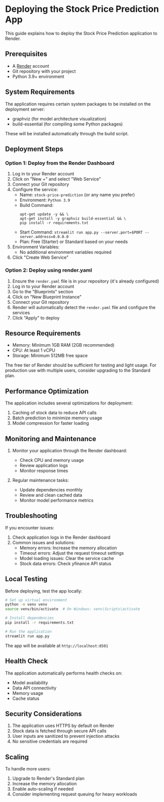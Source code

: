 # Deploying the Stock Price Prediction App

This guide explains how to deploy the Stock Price Prediction application to Render.

## Prerequisites

- A [Render](https://render.com/) account
- Git repository with your project
- Python 3.9+ environment

## System Requirements

The application requires certain system packages to be installed on the deployment server:
- graphviz (for model architecture visualization)
- build-essential (for compiling some Python packages)

These will be installed automatically through the build script.

## Deployment Steps

### Option 1: Deploy from the Render Dashboard

1. Log in to your Render account
2. Click on "New +" and select "Web Service"
3. Connect your Git repository
4. Configure the service:
   - Name: `stock-price-prediction` (or any name you prefer)
   - Environment: `Python 3.9`
   - Build Command: 
     ```
     apt-get update -y && \
     apt-get install -y graphviz build-essential && \
     pip install -r requirements.txt
     ```
   - Start Command: `streamlit run app.py --server.port=$PORT --server.address=0.0.0.0`
   - Plan: Free (Starter) or Standard based on your needs
5. Environment Variables:
   - No additional environment variables required
6. Click "Create Web Service"

### Option 2: Deploy using render.yaml

1. Ensure the `render.yaml` file is in your repository (it's already configured)
2. Log in to your Render account
3. Go to the "Blueprints" section
4. Click on "New Blueprint Instance"
5. Connect your Git repository
6. Render will automatically detect the `render.yaml` file and configure the services
7. Click "Apply" to deploy

## Resource Requirements

- Memory: Minimum 1GB RAM (2GB recommended)
- CPU: At least 1 vCPU
- Storage: Minimum 512MB free space

The free tier of Render should be sufficient for testing and light usage. For production use with multiple users, consider upgrading to the Standard plan.

## Performance Optimization

The application includes several optimizations for deployment:
1. Caching of stock data to reduce API calls
2. Batch prediction to minimize memory usage
3. Model compression for faster loading

## Monitoring and Maintenance

1. Monitor your application through the Render dashboard:
   - Check CPU and memory usage
   - Review application logs
   - Monitor response times

2. Regular maintenance tasks:
   - Update dependencies monthly
   - Review and clean cached data
   - Monitor model performance metrics

## Troubleshooting

If you encounter issues:

1. Check application logs in the Render dashboard
2. Common issues and solutions:
   - Memory errors: Increase the memory allocation
   - Timeout errors: Adjust the request timeout settings
   - Model loading issues: Clear the service cache
   - Stock data errors: Check yfinance API status

## Local Testing

Before deploying, test the app locally:

```bash
# Set up virtual environment
python -m venv venv
source venv/bin/activate  # On Windows: venv\Scripts\activate

# Install dependencies
pip install -r requirements.txt

# Run the application
streamlit run app.py
```

The app will be available at `http://localhost:8501`

## Health Check

The application automatically performs health checks on:
- Model availability
- Data API connectivity
- Memory usage
- Cache status

## Security Considerations

1. The application uses HTTPS by default on Render
2. Stock data is fetched through secure API calls
3. User inputs are sanitized to prevent injection attacks
4. No sensitive credentials are required

## Scaling

To handle more users:
1. Upgrade to Render's Standard plan
2. Increase the memory allocation
3. Enable auto-scaling if needed
4. Consider implementing request queuing for heavy workloads
